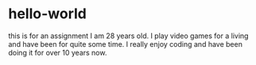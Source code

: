 # hello-world
this is for an assignment 
I am 28 years old. I play video games for a living and have been for quite some time. I really enjoy coding and have been doing it for over 10 years now. 

